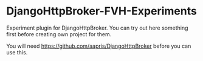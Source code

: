 # DjangoHttpBroker-FVH-Experiments
Experiment plugin for DjangoHttpBroker. You can try out here something first before creating own project for them.

You will need 
https://github.com/aapris/DjangoHttpBroker
before you can use this.
